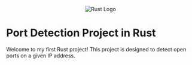 <p align="center">
  <img src="https://upload.wikimedia.org/wikipedia/commons/thumb/d/d5/Rust_programming_language_black_logo.svg/106px-Rust_programming_language_black_logo.svg.png" alt="Rust Logo">
</p>

# Port Detection Project in Rust

Welcome to my first Rust project! This project is designed to detect open ports on a given IP address.
